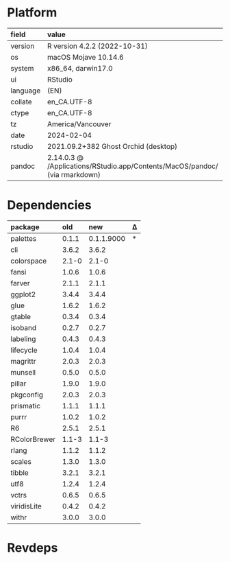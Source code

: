 # Platform

|field    |value                                                                       |
|:--------|:---------------------------------------------------------------------------|
|version  |R version 4.2.2 (2022-10-31)                                                |
|os       |macOS Mojave 10.14.6                                                        |
|system   |x86_64, darwin17.0                                                          |
|ui       |RStudio                                                                     |
|language |(EN)                                                                        |
|collate  |en_CA.UTF-8                                                                 |
|ctype    |en_CA.UTF-8                                                                 |
|tz       |America/Vancouver                                                           |
|date     |2024-02-04                                                                  |
|rstudio  |2021.09.2+382 Ghost Orchid (desktop)                                        |
|pandoc   |2.14.0.3 @ /Applications/RStudio.app/Contents/MacOS/pandoc/ (via rmarkdown) |

# Dependencies

|package      |old   |new        |Δ  |
|:------------|:-----|:----------|:--|
|palettes     |0.1.1 |0.1.1.9000 |*  |
|cli          |3.6.2 |3.6.2      |   |
|colorspace   |2.1-0 |2.1-0      |   |
|fansi        |1.0.6 |1.0.6      |   |
|farver       |2.1.1 |2.1.1      |   |
|ggplot2      |3.4.4 |3.4.4      |   |
|glue         |1.6.2 |1.6.2      |   |
|gtable       |0.3.4 |0.3.4      |   |
|isoband      |0.2.7 |0.2.7      |   |
|labeling     |0.4.3 |0.4.3      |   |
|lifecycle    |1.0.4 |1.0.4      |   |
|magrittr     |2.0.3 |2.0.3      |   |
|munsell      |0.5.0 |0.5.0      |   |
|pillar       |1.9.0 |1.9.0      |   |
|pkgconfig    |2.0.3 |2.0.3      |   |
|prismatic    |1.1.1 |1.1.1      |   |
|purrr        |1.0.2 |1.0.2      |   |
|R6           |2.5.1 |2.5.1      |   |
|RColorBrewer |1.1-3 |1.1-3      |   |
|rlang        |1.1.2 |1.1.2      |   |
|scales       |1.3.0 |1.3.0      |   |
|tibble       |3.2.1 |3.2.1      |   |
|utf8         |1.2.4 |1.2.4      |   |
|vctrs        |0.6.5 |0.6.5      |   |
|viridisLite  |0.4.2 |0.4.2      |   |
|withr        |3.0.0 |3.0.0      |   |

# Revdeps

